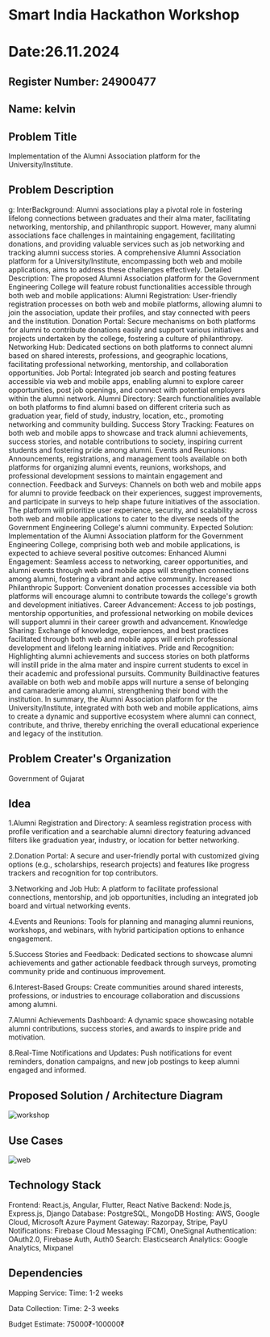 # Smart India Hackathon Workshop
# Date:26.11.2024
## Register Number: 24900477
## Name: kelvin  
## Problem Title
Implementation of the Alumni Association platform for the University/Institute.
## Problem Description
g: InterBackground: Alumni associations play a pivotal role in fostering lifelong connections between graduates and their alma mater, facilitating networking, mentorship, and philanthropic support. However, many alumni associations face challenges in maintaining engagement, facilitating donations, and providing valuable services such as job networking and tracking alumni success stories. A comprehensive Alumni Association platform for a University/Institute, encompassing both web and mobile applications, aims to address these challenges effectively. Detailed Description: The proposed Alumni Association platform for the Government Engineering College will feature robust functionalities accessible through both web and mobile applications: Alumni Registration: User-friendly registration processes on both web and mobile platforms, allowing alumni to join the association, update their profiles, and stay connected with peers and the institution. Donation Portal: Secure mechanisms on both platforms for alumni to contribute donations easily and support various initiatives and projects undertaken by the college, fostering a culture of philanthropy. Networking Hub: Dedicated sections on both platforms to connect alumni based on shared interests, professions, and geographic locations, facilitating professional networking, mentorship, and collaboration opportunities. Job Portal: Integrated job search and posting features accessible via web and mobile apps, enabling alumni to explore career opportunities, post job openings, and connect with potential employers within the alumni network. Alumni Directory: Search functionalities available on both platforms to find alumni based on different criteria such as graduation year, field of study, industry, location, etc., promoting networking and community building. Success Story Tracking: Features on both web and mobile apps to showcase and track alumni achievements, success stories, and notable contributions to society, inspiring current students and fostering pride among alumni. Events and Reunions: Announcements, registrations, and management tools available on both platforms for organizing alumni events, reunions, workshops, and professional development sessions to maintain engagement and connection. Feedback and Surveys: Channels on both web and mobile apps for alumni to provide feedback on their experiences, suggest improvements, and participate in surveys to help shape future initiatives of the association. The platform will prioritize user experience, security, and scalability across both web and mobile applications to cater to the diverse needs of the Government Engineering College's alumni community. Expected Solution: Implementation of the Alumni Association platform for the Government Engineering College, comprising both web and mobile applications, is expected to achieve several positive outcomes: Enhanced Alumni Engagement: Seamless access to networking, career opportunities, and alumni events through web and mobile apps will strengthen connections among alumni, fostering a vibrant and active community. Increased Philanthropic Support: Convenient donation processes accessible via both platforms will encourage alumni to contribute towards the college's growth and development initiatives. Career Advancement: Access to job postings, mentorship opportunities, and professional networking on mobile devices will support alumni in their career growth and advancement. Knowledge Sharing: Exchange of knowledge, experiences, and best practices facilitated through both web and mobile apps will enrich professional development and lifelong learning initiatives. Pride and Recognition: Highlighting alumni achievements and success stories on both platforms will instill pride in the alma mater and inspire current students to excel in their academic and professional pursuits. Community Buildinactive features available on both web and mobile apps will nurture a sense of belonging and camaraderie among alumni, strengthening their bond with the institution. In summary, the Alumni Association platform for the University/Institute, integrated with both web and mobile applications, aims to create a dynamic and supportive ecosystem where alumni can connect, contribute, and thrive, thereby enriching the overall educational experience and legacy of the institution.
## Problem Creater's Organization
Government of Gujarat

## Idea
1.Alumni Registration and Directory: A seamless registration process with profile verification and a searchable alumni directory featuring advanced filters like graduation year, industry, or location for better networking.

2.Donation Portal: A secure and user-friendly portal with customized giving options (e.g., scholarships, research projects) and features like progress trackers and recognition for top contributors.

3.Networking and Job Hub: A platform to facilitate professional connections, mentorship, and job opportunities, including an integrated job board and virtual networking events.

4.Events and Reunions: Tools for planning and managing alumni reunions, workshops, and webinars, with hybrid participation options to enhance engagement.

5.Success Stories and Feedback: Dedicated sections to showcase alumni achievements and gather actionable feedback through surveys, promoting community pride and continuous improvement.

6.Interest-Based Groups: Create communities around shared interests, professions, or industries to encourage collaboration and discussions among alumni.

7.Alumni Achievements Dashboard: A dynamic space showcasing notable alumni contributions, success stories, and awards to inspire pride and motivation.

8.Real-Time Notifications and Updates: Push notifications for event reminders, donation campaigns, and new job postings to keep alumni engaged and informed.
## Proposed Solution / Architecture Diagram

![workshop](https://github.com/user-attachments/assets/49495c0c-dffd-43dd-bae3-b3189d1ed3ec)

## Use Cases
![web](https://github.com/user-attachments/assets/7b18597a-0c80-4acc-9698-3dafdfb066ee)


## Technology Stack
Frontend: React.js, Angular, Flutter, React Native
Backend: Node.js, Express.js, Django
Database: PostgreSQL, MongoDB
Hosting: AWS, Google Cloud, Microsoft Azure
Payment Gateway: Razorpay, Stripe, PayU
Notifications: Firebase Cloud Messaging (FCM), OneSignal
Authentication: OAuth2.0, Firebase Auth, Auth0
Search: Elasticsearch
Analytics: Google Analytics, Mixpanel

## Dependencies
Mapping Service:
Time: 1-2 weeks

Data Collection:
Time: 2-3 weeks

Budget Estimate:
75000₹-100000₹


